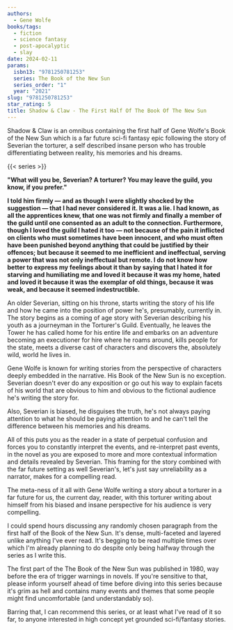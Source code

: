```yaml
---
authors:
  - Gene Wolfe
books/tags:
  - fiction
  - science fantasy
  - post-apocalyptic
  - slay
date: 2024-02-11
params:
  isbn13: "9781250781253"
  series: The Book of the New Sun
  series_order: "1"
  year: "2021"
slug: "9781250781253"
star_rating: 5
title: Shadow & Claw - The First Half Of The Book Of The New Sun
---
```


Shadow & Claw is an omnibus containing the first half of Gene Wolfe's Book of the New Sun which is a far future sci-fi fantasy epic following the story of Severian the torturer, a self described insane person who has trouble differentiating between reality, his memories and his dreams.

<!--more-->

{{< series >}}

**"What will you be, Severian? A torturer? You may leave the guild, you know, if you prefer."**

**I told him firmly — and as though I were slightly shocked by the suggestion — that I had never considered it. It was a lie. I had known, as all the apprentices knew, that one was not firmly and finally a member of the guild until one consented as an adult to the connection. Furthermore, though I loved the guild I hated it too — not because of the pain it inflicted on clients who must sometimes have been innocent, and who must often have been punished beyond anything that could be justified by their offences; but because it seemed to me inefficient and ineffectual, serving a power that was not only ineffectual but remote. I do not know how better to express my feelings about it than by saying that I hated it for starving and humiliating me and loved it because it was my home, hated and loved it because it was the exemplar of old things, because it was weak, and because it seemed indestructible.**

An older Severian, sitting on his throne, starts writing the story of his life and how he came into the position of power he's, presumably, currently in. The story begins as a coming of age story with Severian describing his youth as a journeyman in the Torturer's Guild. Eventually, he leaves the Tower he has called home for his entire life and embarks on an adventure becoming an executioner for hire where he roams around, kills people for the state, meets a diverse cast of characters and discovers the, absolutely wild, world he lives in.

Gene Wolfe is known for writing stories from the perspective of characters deeply embedded in the narrative. His Book of the New Sun is no exception. Severian doesn't ever do any exposition or go out his way to explain facets of his world that are obvious to him and obvious to the fictional audience he's writing the story for.

Also, Severian is biased, he disguises the truth, he's not always paying attention to what he should be paying attention to and he can't tell the difference between his memories and his dreams.

All of this puts you as the reader in a state of perpetual confusion and forces you to constantly interpret the events, and re-interpret past events, in the novel as you are exposed to more and more contextual information and details revealed by Severian. This framing for the story combined with the far future setting as well Severian's, let's just say unreliability as a narrator, makes for a compelling read.

The meta-ness of it all with Gene Wolfe writing a story about a torturer in a far future for us, the current day, reader, with this torturer writing about himself from his biased and insane perspective for his audience is very compelling.

I could spend hours discussing any randomly chosen paragraph from the first half of the Book of the New Sun. It's dense, multi-faceted and layered unlike anything I've ever read. It's begging to be read multiple times over which I'm already planning to do despite only being halfway through the series as I write this.

The first part of the The Book of the New Sun was published in 1980, way before the era of trigger warnings in novels. If you're sensitive to that, please inform yourself ahead of time before diving into this series because it's grim as hell and contains many events and themes that some people might find uncomfortable (and understandably so).

Barring that, I can recommend this series, or at least what I've read of it so far, to anyone interested in high concept yet grounded sci-fi/fantasy stories.

